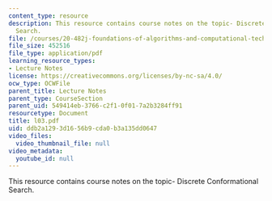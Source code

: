 ```yaml
---
content_type: resource
description: This resource contains course notes on the topic- Discrete Conformational
  Search.
file: /courses/20-482j-foundations-of-algorithms-and-computational-techniques-in-systems-biology-spring-2006/ddb2a1293d1656b9cda0b3a135dd0647_l03.pdf
file_size: 452516
file_type: application/pdf
learning_resource_types:
- Lecture Notes
license: https://creativecommons.org/licenses/by-nc-sa/4.0/
ocw_type: OCWFile
parent_title: Lecture Notes
parent_type: CourseSection
parent_uid: 549414eb-3766-c2f1-0f01-7a2b3284ff91
resourcetype: Document
title: l03.pdf
uid: ddb2a129-3d16-56b9-cda0-b3a135dd0647
video_files:
  video_thumbnail_file: null
video_metadata:
  youtube_id: null
---
```

This resource contains course notes on the topic- Discrete Conformational Search.